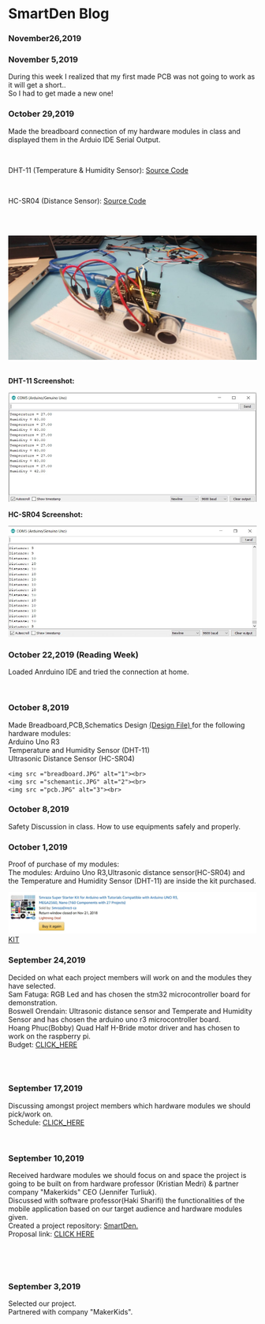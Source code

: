 <html>
<h1> SmartDen Blog </h1>


<h3>November26,2019</h3>










<h3>November 5,2019</h3>
<p>During this week I realized that my first made PCB was not going to work as it will get a short..<br>So I had to get made a new one!</p>



<h3>October 29,2019</h3>
<p>Made the breadboard connection of my hardware modules in class and displayed them in the Arduio IDE Serial Output.</p><br>
<p>DHT-11 (Temperature & Humidity Sensor): <a href="https://github.com/boskyle/SmartDen/blob/master/docs/ceng317_week8/dht_11_sketch.ino">Source Code</a></p>
<br>
<p>HC-SR04 (Distance Sensor): <a href="https://github.com/boskyle/SmartDen/blob/master/docs/ceng317_week8/hc-sr04_sketch.ino">Source Code</a></p> 
<br><br>

<img src ="ceng317_week8/breadboard_connection.jpg" alt="image of breadboard connection made in lab week 8"><br><br>

<p> <strong>DHT-11 Screenshot:</strong> </p>
<img src = "ceng317_week8/dht_11_output.JPG" alt="dht11_ss"> <br>

<p> <strong>HC-SR04 Screenshot:</strong> </p>
<img src = "ceng317_week8/hc_sr04_output.JPG" alt="hc_sr04_ss"> <br>







<h3>October 22,2019 (Reading Week)</h3>
<p>Loaded Anrduino IDE and tried the connection at home.</p><br>





<h3 font color ="green">October 8,2019</h3>
<p>Made Breadboard,PCB,Schematics Design <a href="https://github.com/boskyle/SmartDen/blob/master/documentation/CENG317_PCB_DESIGN.fzz">(Design File) </a>for the following hardware modules:<br>
	Arduino Uno R3<br>
	Temperature and Humidity Sensor (DHT-11)<br>
	Ultrasonic Distance Sensor (HC-SR04)<br>
	
	<img src ="breadboard.JPG" alt="1"><br>
	<img src ="schemantic.JPG" alt="2"><br>
	<img src ="pcb.JPG" alt="3"><br>
</p>


<h3 font color ="green">October 8,2019</h3>
<p>Safety Discussion in class. How to use equipments safely and properly.</p>




<h3 font color ="green">October 1,2019</h3>
<p>Proof of purchase of my modules:<br>The modules: Arduino Uno R3,Ultrasonic distance sensor(HC-SR04) and the Temperature and Humidity Sensor (DHT-11) are inside the kit purchased.<br></p>
<img src ="proof_of_purchase.JPG" alt="mymodules_ordered"><br>
<a href ="https://www.amazon.ca/gp/product/B06XXYVWVJ/ref=ppx_yo_dt_b_asin_image_o02_s00?ie=UTF8&psc=1">KIT</a>





<h3 font color ="green">September 24,2019</h3>
<p>Decided on what each project members will work on and the modules they have selected.
<br>Sam Fatuga: RGB Led and has chosen the stm32 microcontroller board for demonstration.
<br>Boswell Orendain: Ultrasonic distance sensor and Temperate and Humidity Sensor and has chosen the arduino uno r3 microcontroller board.
<br>Hoang Phuc(Bobby) Quad Half H-Bride motor driver and has chosen to work on the raspberry pi.
<br>Budget: <a href="https://github.com/boskyle/SmartDen/blob/master/documentation/SmartDen_Budget.pdf">CLICK_HERE</a>
</p><br><br>


<h3 font color="green">September 17,2019</h3>
<p>Discussing amongst project members which hardware modules we should pick/work on.<br>Schedule: <a href="https://github.com/boskyle/SmartDen/blob/master/documentation/smartDenGantt.pdf">CLICK_HERE</a></p><br>





<h3 font color="green">September 10,2019</h3>
<p>Received hardware modules we should focus on and space the project is going to be built on from hardware professor (Kristian Medri) & partner company "Makerkids" CEO (Jennifer Turliuk).<br>Discussed with software professor(Haki Sharifi) the functionalities of the mobile application based on our target audience and hardware modules given.<br>Created a project repository: <a href="https://github.com/boskyle/SmartDen">SmartDen.</a><br>Proposal link: <a href="https://github.com/boskyle/SmartDen/blob/master/documentation/ProposalContentStudentNameRev02.pdf">CLICK HERE</a></p><br><br>

<br>

<h3 font color="green">September 3,2019</h3>
<p>Selected our project.<br>Partnered with company "MakerKids".</p><br>

</html>

